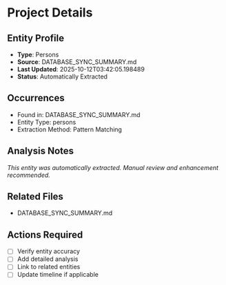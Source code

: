 # Project Details

## Entity Profile
- **Type**: Persons
- **Source**: DATABASE_SYNC_SUMMARY.md
- **Last Updated**: 2025-10-12T03:42:05.198489
- **Status**: Automatically Extracted

## Occurrences
- Found in: DATABASE_SYNC_SUMMARY.md
- Entity Type: persons
- Extraction Method: Pattern Matching

## Analysis Notes
*This entity was automatically extracted. Manual review and enhancement recommended.*

## Related Files
- DATABASE_SYNC_SUMMARY.md

## Actions Required
- [ ] Verify entity accuracy
- [ ] Add detailed analysis
- [ ] Link to related entities
- [ ] Update timeline if applicable
